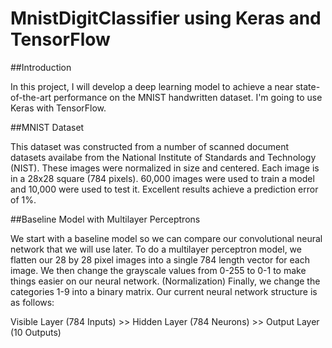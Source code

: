 # MnistDigitClassifier using Keras and TensorFlow
##Introduction

In this project, I will develop a deep learning model to achieve a near state-of-the-art performance on the MNIST handwritten dataset. I'm going to use Keras with TensorFlow.

##MNIST Dataset

This dataset was constructed from a number of scanned document datasets availabe from the National Institute of Standards and Technology (NIST). These images were normalized in size and centered. Each image is in a 28x28 square (784 pixels). 60,000 images were used to train a model and 10,000 were used to test it. Excellent results achieve a prediction error of 1%.

##Baseline Model with Multilayer Perceptrons

We start with a baseline model so we can compare our convolutional neural network that we will use later. To do a multilayer perceptron model, we flatten our 28 by 28 pixel images into a single 784 length vector for each image. We then change the grayscale values from 0-255 to 0-1 to make things easier on our neural network. (Normalization) Finally, we change the categories 1-9 into a binary matrix. Our current neural network structure is as follows:

Visible Layer (784 Inputs) >> Hidden Layer (784 Neurons) >> Output Layer (10 Outputs)
